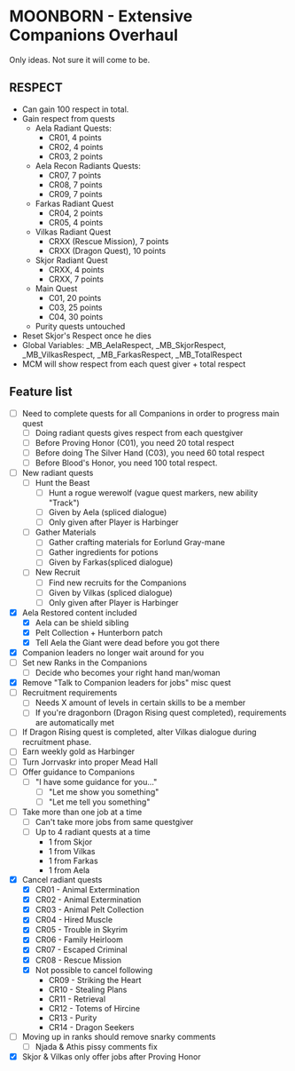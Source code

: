 # MOONBORN - Extensive Companions Overhaul

Only ideas. Not sure it will come to be.

## RESPECT
- Can gain 100 respect in total.
- Gain respect from quests
  - Aela Radiant Quests:
    - CR01, 4 points
    - CR02, 4 points
    - CR03, 2 points
  - Aela Recon Radiants Quests:
    - CR07, 7 points
    - CR08, 7 points
    - CR09, 7 points
  - Farkas Radiant Quest
    - CR04, 2 points
    - CR05, 4 points
  - Vilkas Radiant Quest
    - CRXX (Rescue Mission), 7 points
    - CRXX (Dragon Quest), 10 points
  - Skjor Radiant Quest
    - CRXX, 4 points
    - CRXX, 7 points
  - Main Quest
    - C01, 20 points
    - C03, 25 points
    - C04, 30 points
  - Purity quests untouched
- Reset Skjor's Respect once he dies
- Global Variables: _MB_AelaRespect, _MB_SkjorRespect, _MB_VilkasRespect, _MB_FarkasRespect, _MB_TotalRespect
- MCM will show respect from each quest giver + total respect

## Feature list
- [ ] Need to complete quests for all Companions in order to progress main quest
  - [ ] Doing radiant quests gives respect from each questgiver
  - [ ] Before Proving Honor (C01), you need 20 total respect
  - [ ] Before doing The Silver Hand (C03), you need 60 total respect
  - [ ] Before Blood's Honor, you need 100 total respect. 
- [ ] New radiant quests
  - [ ] Hunt the Beast
    - [ ] Hunt a rogue werewolf (vague quest markers, new ability "Track")
    - [ ] Given by Aela (spliced dialogue)
    - [ ] Only given after Player is Harbinger
  - [ ] Gather Materials
    - [ ] Gather crafting materials for Eorlund Gray-mane
    - [ ] Gather ingredients for potions
    - [ ] Given by Farkas(spliced dialogue)
  - [ ] New Recruit
    - [ ] Find new recruits for the Companions
    - [ ] Given by Vilkas (spliced dialogue)
    - [ ] Only given after Player is Harbinger
- [x] Aela Restored content included
  - [x] Aela can be shield sibling
  - [x] Pelt Collection + Hunterborn patch
  - [x] Tell Aela the Giant were dead before you got there
- [x] Companion leaders no longer wait around for you
- [ ] Set new Ranks in the Companions
  - [ ] Decide who becomes your right hand man/woman
- [x] Remove "Talk to Companion leaders for jobs" misc quest
- [ ] Recruitment requirements
  - [ ] Needs X amount of levels in certain skills to be a member
  - [ ] If you're dragonborn (Dragon Rising quest completed), requirements are automatically met
- [ ] If Dragon Rising quest is completed, alter Vilkas dialogue during recruitment phase.
- [ ] Earn weekly gold as Harbinger
- [ ] Turn Jorrvaskr into proper Mead Hall
- [ ] Offer guidance to Companions
  - [ ] "I have some guidance for you..."
    - [ ] "Let me show you something"
    - [ ] "Let me tell you something"
- [ ] Take more than one job at a time
    - [ ] Can't take more jobs from same questgiver
    - [ ] Up to 4 radiant quests at a time
        - 1 from Skjor
        - 1 from Vilkas
        - 1 from Farkas
        - 1 from Aela
- [x] Cancel radiant quests
    - [x] CR01 - Animal Extermination
    - [x] CR02 - Animal Extermination
    - [x] CR03 - Animal Pelt Collection
    - [x] CR04 - Hired Muscle
    - [x] CR05 - Trouble in Skyrim
    - [x] CR06 - Family Heirloom
    - [x] CR07 - Escaped Criminal
    - [x] CR08 - Rescue Mission
    - [x] Not possible to cancel following
        - CR09 - Striking the Heart
        - CR10 - Stealing Plans
        - CR11 - Retrieval
        - CR12 - Totems of Hircine
        - CR13 - Purity
        - CR14 - Dragon Seekers
- [ ] Moving up in ranks should remove snarky comments
  - [ ] Njada & Athis pissy comments fix
- [x] Skjor & Vilkas only offer jobs after Proving Honor
